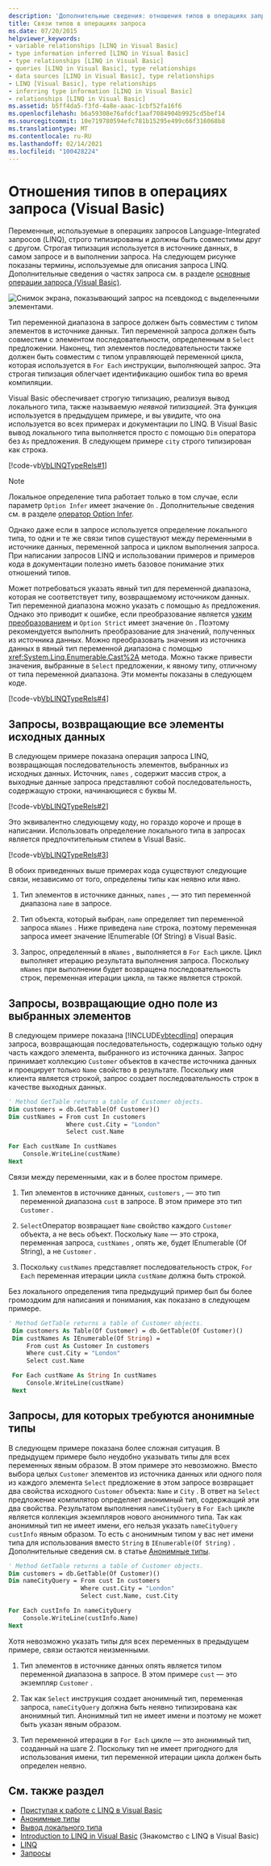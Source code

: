 ```yaml
---
description: 'Дополнительные сведения: отношения типов в операциях запроса (Visual Basic)'
title: Связи типов в операциях запроса
ms.date: 07/20/2015
helpviewer_keywords:
- variable relationships [LINQ in Visual Basic]
- type information inferred [LINQ in Visual Basic]
- type relationships [LINQ in Visual Basic]
- queries [LINQ in Visual Basic], type relationships
- data sources [LINQ in Visual Basic], type relationships
- LINQ [Visual Basic], type relationships
- inferring type information [LINQ in Visual Basic]
- relationships [LINQ in Visual Basic]
ms.assetid: b5ff4da5-f3fd-4a8e-aaac-1cbf52fa16f6
ms.openlocfilehash: b6a59308e76afdcf1aaf7084904b9925cd5bef14
ms.sourcegitcommit: 10e719780594efc781b15295e499c66f316068b8
ms.translationtype: MT
ms.contentlocale: ru-RU
ms.lasthandoff: 02/14/2021
ms.locfileid: "100428224"
---
```

# <a name="type-relationships-in-query-operations-visual-basic"></a>Отношения типов в операциях запроса (Visual Basic)

Переменные, используемые в операциях запросов Language-Integrated запросов (LINQ), строго типизированы и должны быть совместимы друг с другом. Строгая типизация используется в источнике данных, в самом запросе и в выполнении запроса. На следующем рисунке показаны термины, используемые для описания запроса LINQ. Дополнительные сведения о частях запроса см. в разделе [основные операции запроса (Visual Basic)](basic-query-operations.md).

![Снимок экрана, показывающий запрос на псевдокод с выделенными элементами.](./media/type-relationships-in-query-operations/linq-query-description-terms.png)

Тип переменной диапазона в запросе должен быть совместим с типом элементов в источнике данных. Тип переменной запроса должен быть совместим с элементом последовательности, определенным в `Select` предложении. Наконец, тип элементов последовательности также должен быть совместим с типом управляющей переменной цикла, которая используется в `For Each` инструкции, выполняющей запрос. Эта строгая типизация облегчает идентификацию ошибок типа во время компиляции.

Visual Basic обеспечивает строгую типизацию, реализуя вывод локального типа, также называемую *неявной типизацией*. Эта функция используется в предыдущем примере, и вы увидите, что она используется во всех примерах и документации по LINQ. В Visual Basic вывод локального типа выполняется просто с помощью `Dim` оператора без `As` предложения. В следующем примере `city` строго типизирован как строка.

[!code-vb[VbLINQTypeRels#1](~/samples/snippets/visualbasic/VS_Snippets_VBCSharp/VbLINQTypeRels/VB/Class1.vb#1)]

> [!NOTE]
> Локальное определение типа работает только в том случае, если параметр `Option Infer` имеет значение `On` . Дополнительные сведения см. в разделе [оператор Option Infer](../../../language-reference/statements/option-infer-statement.md).

Однако даже если в запросе используется определение локального типа, то одни и те же связи типов существуют между переменными в источнике данных, переменной запроса и циклом выполнения запроса. При написании запросов LINQ и использовании примеров и примеров кода в документации полезно иметь базовое понимание этих отношений типов.

Может потребоваться указать явный тип для переменной диапазона, которая не соответствует типу, возвращаемому источником данных. Тип переменной диапазона можно указать с помощью `As` предложения. Однако это приводит к ошибке, если преобразование является [узким преобразованием](../../language-features/data-types/widening-and-narrowing-conversions.md) и `Option Strict` имеет значение `On` . Поэтому рекомендуется выполнить преобразование для значений, полученных из источника данных. Можно преобразовать значения из источника данных в явный тип переменной диапазона с помощью <xref:System.Linq.Enumerable.Cast%2A> метода. Можно также привести значения, выбранные в `Select` предложении, к явному типу, отличному от типа переменной диапазона. Эти моменты показаны в следующем коде.

[!code-vb[VbLINQTypeRels#4](~/samples/snippets/visualbasic/VS_Snippets_VBCSharp/VbLINQTypeRels/VB/Class1.vb#4)]

## <a name="queries-that-return-entire-elements-of-the-source-data"></a>Запросы, возвращающие все элементы исходных данных

В следующем примере показана операция запроса LINQ, возвращающая последовательность элементов, выбранных из исходных данных. Источник, `names` , содержит массив строк, а выходные данные запроса представляют собой последовательность, содержащую строки, начинающиеся с буквы M.

[!code-vb[VbLINQTypeRels#2](~/samples/snippets/visualbasic/VS_Snippets_VBCSharp/VbLINQTypeRels/VB/Class1.vb#2)]

Это эквивалентно следующему коду, но гораздо короче и проще в написании. Использовать определение локального типа в запросах является предпочтительным стилем в Visual Basic.

[!code-vb[VbLINQTypeRels#3](~/samples/snippets/visualbasic/VS_Snippets_VBCSharp/VbLINQTypeRels/VB/Class1.vb#3)]

В обоих приведенных выше примерах кода существуют следующие связи, независимо от того, определены типы как неявно или явно.

1. Тип элементов в источнике данных, `names` , — это тип переменной диапазона `name` в запросе.

2. Тип объекта, который выбран, `name` определяет тип переменной запроса `mNames` . Ниже приведена `name` строка, поэтому переменная запроса имеет значение IEnumerable (Of String) в Visual Basic.

3. Запрос, определенный в `mNames` , выполняется в `For Each` цикле. Цикл выполняет итерацию результата выполнения запроса. Поскольку `mNames` при выполнении будет возвращена последовательность строк, переменная итерации цикла, `nm` также является строкой.

## <a name="queries-that-return-one-field-from-selected-elements"></a>Запросы, возвращающие одно поле из выбранных элементов

В следующем примере показана [!INCLUDE[vbtecdlinq](~/includes/vbtecdlinq-md.md)] операция запроса, возвращающая последовательность, содержащую только одну часть каждого элемента, выбранного из источника данных. Запрос принимает коллекцию `Customer` объектов в качестве источника данных и проецирует только `Name` свойство в результате. Поскольку имя клиента является строкой, запрос создает последовательность строк в качестве выходных данных.

```vb
' Method GetTable returns a table of Customer objects.
Dim customers = db.GetTable(Of Customer)()
Dim custNames = From cust In customers
                Where cust.City = "London"
                Select cust.Name

For Each custName In custNames
    Console.WriteLine(custName)
Next
```

Связи между переменными, как и в более простом примере.

1. Тип элементов в источнике данных, `customers` , — это тип переменной диапазона `cust` в запросе. В этом примере это тип `Customer` .

2. `Select`Оператор возвращает `Name` свойство каждого `Customer` объекта, а не весь объект. Поскольку `Name` — это строка, переменная запроса, `custNames` , опять же, будет IEnumerable (Of String), а не `Customer` .

3. Поскольку `custNames` представляет последовательность строк, `For Each` переменная итерации цикла `custName` должна быть строкой.

Без локального определения типа предыдущий пример был бы более громоздким для написания и понимания, как показано в следующем примере.

```vb
' Method GetTable returns a table of Customer objects.
 Dim customers As Table(Of Customer) = db.GetTable(Of Customer)()
 Dim custNames As IEnumerable(Of String) =
     From cust As Customer In customers
     Where cust.City = "London"
     Select cust.Name

 For Each custName As String In custNames
     Console.WriteLine(custName)
 Next
```

## <a name="queries-that-require-anonymous-types"></a>Запросы, для которых требуются анонимные типы

В следующем примере показана более сложная ситуация. В предыдущем примере было неудобно указывать типы для всех переменных явным образом. В этом примере это невозможно. Вместо выбора целых `Customer` элементов из источника данных или одного поля из каждого элемента `Select` предложение в этом запросе возвращает два свойства исходного `Customer` объекта: `Name` и `City` . В ответ на `Select` предложение компилятор определяет анонимный тип, содержащий эти два свойства. Результатом выполнения `nameCityQuery` в `For Each` цикле является коллекция экземпляров нового анонимного типа. Так как анонимный тип не имеет имени, его нельзя указать `nameCityQuery` `custInfo` явным образом. То есть с анонимным типом у вас нет имени типа для использования вместо `String` в `IEnumerable(Of String)` . Дополнительные сведения см. в статье [Анонимные типы](../../language-features/objects-and-classes/anonymous-types.md).

```vb
' Method GetTable returns a table of Customer objects.
Dim customers = db.GetTable(Of Customer)()
Dim nameCityQuery = From cust In customers
                    Where cust.City = "London"
                    Select cust.Name, cust.City

For Each custInfo In nameCityQuery
    Console.WriteLine(custInfo.Name)
Next
```

Хотя невозможно указать типы для всех переменных в предыдущем примере, связи остаются неизменными.

1. Тип элементов в источнике данных опять является типом переменной диапазона в запросе. В этом примере `cust` — это экземпляр `Customer` .

2. Так как `Select` инструкция создает анонимный тип, переменная запроса, `nameCityQuery` должна быть неявно типизирована как анонимный тип. Анонимный тип не имеет имени и поэтому не может быть указан явным образом.

3. Тип переменной итерации в `For Each` цикле — это анонимный тип, созданный на шаге 2. Поскольку тип не имеет пригодного для использования имени, тип переменной итерации цикла должен быть определен неявно.

## <a name="see-also"></a>См. также раздел

- [Приступая к работе с LINQ в Visual Basic](getting-started-with-linq.md)
- [Анонимные типы](../../language-features/objects-and-classes/anonymous-types.md)
- [Вывод локального типа](../../language-features/variables/local-type-inference.md)
- [Introduction to LINQ in Visual Basic](../../language-features/linq/introduction-to-linq.md) (Знакомство с LINQ в Visual Basic)
- [LINQ](../../language-features/linq/index.md)
- [Запросы](../../../language-reference/queries/index.md)
